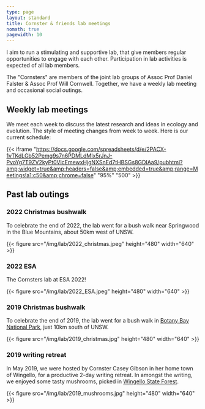 ```yaml
---
type: page
layout: standard
title: Cornster & friends lab meetings
nomath: true
pagewidth: 10
---
```


I aim to run a stimulating and supportive lab, that give members regular opportunities to engage with each other. Participation in lab activities is expected of all lab members.

The "Cornsters" are members of the joint lab groups of Assoc Prof Daniel Falster & Assoc Prof Will Cornwell. Together, we have a weekly lab meeting and occasional social outings.

## Weekly lab meetings

We meet each week to discuss the latest research and ideas in ecology and evolution. The style of meeting changes from week to week. Here is our current schedule:

{{< iframe "https://docs.google.com/spreadsheets/d/e/2PACX-1vTKdLGb52Pemg9s7n6PDMLdMIx5rJnJ-PvoYg7T9ZV2kyPt0VicEmewxHjgNXSnEd7tHBSGs8GDIAa9/pubhtml?amp;widget=true&amp;headers=false&amp;embedded=true&amp;range=Meetings!a1:c50&amp;chrome=false" "95%" "500" >}}

## Past lab outings

### 2022 Christmas bushwalk

To celebrate the end of 2022, the lab went for a bush walk near Springwood in the Blue Mountains, about 50km west of UNSW.  

{{< figure src="/img/lab/2022_christmas.jpeg" height="480" width="640" >}}

### 2022 ESA

The Cornsters lab at ESA 2022! 

{{< figure src="/img/lab/2022_ESA.jpeg" height="480" width="640" >}}


### 2019 Christmas bushwalk

To celebrate the end of 2019, the lab went for a bush walk in [Botany Bay National Park](https://www.google.com/maps/place/Botany+Bay+National+Park/@-33.9831423,151.2489387,15.87z/data=!4m5!3m4!1s0x6b12b5ae86ad0895:0x8c7debb3a8a06e6!8m2!3d-33.9927325!4d151.2493908), just 10km south of UNSW.  

{{< figure src="/img/lab/2019_christmas.jpg" height="480" width="640" >}}


### 2019 writing retreat 

In May 2019, we were hosted by Cornster Casey Gibson in her home town of Wingello, for a productive 2-day writing retreat. In amongst the writing, we enjoyed some tasty mushrooms, picked in [Wingello State Forest](https://www.google.com/maps/place/Wingello+State+Forest/@-34.7028886,150.0424295,11z/data=!4m13!1m7!3m6!1s0x6b13f49e42f1f331:0x40609b490439260!2sWingello+NSW+2579!3b1!8m2!3d-34.6900752!4d150.1551898!3m4!1s0x6b13f53c8593318d:0xf0609b573ff0b40!8m2!3d-34.733078!4d150.1817751). 

{{< figure src="/img/lab/2019_mushrooms.jpg" height="480" width="640" >}}
